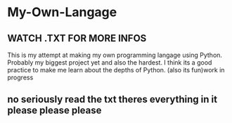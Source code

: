 # My-Own-Langage
## WATCH .TXT FOR MORE INFOS
This is my attempt at making my own programming langage using Python. Probably my biggest project yet and also the hardest. I think its a good practice to make me learn about the depths of Python. (also its fun)work in progress 

## no seriously read the txt theres everything in it please please please 
